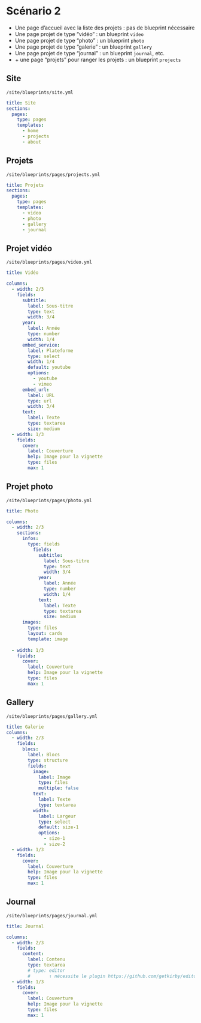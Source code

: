 # Scénario 2

- Une page d’accueil avec la liste des projets : pas de blueprint nécessaire
- Une page projet de type “vidéo” : un blueprint `video`
- Une page projet de type “photo” : un blueprint `photo`
- Une page projet de type “galerie” : un blueprint `gallery`
- Une page projet de type “journal” : un blueprint `journal`, etc.
- \+ une page “projets” pour ranger les projets : un blueprint `projects`

## Site
`/site/blueprints/site.yml`

```yml
title: Site
sections:
  pages:
    type: pages
    templates: 
      - home
      - projects
      - about
```

## Projets
`/site/blueprints/pages/projects.yml`

```yml
title: Projets
sections:
  pages:
    type: pages
    templates: 
      - video
      - photo
      - gallery
      - journal
```


## Projet vidéo
`/site/blueprints/pages/video.yml`

```yml
title: Vidéo

columns:
  - width: 2/3        
    fields:
      subtitle:
        label: Sous-titre
        type: text
        width: 3/4
      year:
        label: Année
        type: number
        width: 1/4
      embed_service:
        label: Plateforme
        type: select
        width: 1/4
        default: youtube
        options:
          - youtube
          - vimeo
      embed_url:
        label: URL 
        type: url
        width: 3/4
      text:
        label: Texte
        type: textarea
        size: medium
  - width: 1/3
    fields:
      cover:
        label: Couverture
        help: Image pour la vignette
        type: files
        max: 1
```
## Projet photo
`/site/blueprints/pages/photo.yml`

```yml
title: Photo

columns:
  - width: 2/3        
    sections:
      infos:
        type: fields
          fields:
            subtitle:
              label: Sous-titre
              type: text
              width: 3/4
            year:
              label: Année
              type: number
              width: 1/4
            text:
              label: Texte
              type: textarea
              size: medium
      images: 
        type: files
        layout: cards
        template: image
      
  - width: 1/3
    fields:
      cover:
        label: Couverture
        help: Image pour la vignette
        type: files
        max: 1
```


## Gallery
`/site/blueprints/pages/gallery.yml`

```yml
title: Galerie
columns:
  - width: 2/3     
    fields:
      blocs:
        label: Blocs
        type: structure
        fields:
          image:
            label: Image
            type: files
            multiple: false
          text:
            label: Texte
            type: textarea
          width:
            label: Largeur
            type: select
            default: size-1
            options: 
              - size-1
              - size-2        
  - width: 1/3
    fields:
      cover:
        label: Couverture
        help: Image pour la vignette
        type: files
        max: 1
```



## Journal
`/site/blueprints/pages/journal.yml`

```yml
title: Journal

columns:
  - width: 2/3     
    fields:
      content:
        label: Contenu
        type: textarea
        # type: editor 
        #       ↑ nécessite le plugin https://github.com/getkirby/editor
  - width: 1/3
    fields:
      cover:
        label: Couverture
        help: Image pour la vignette
        type: files
        max: 1
```